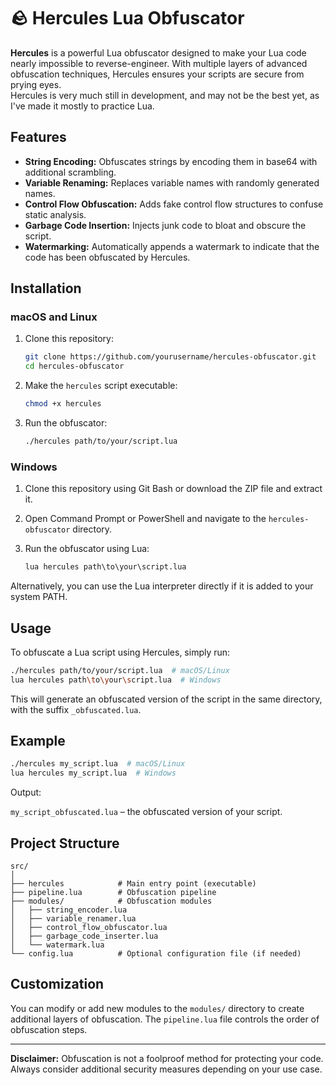 # 🪨 Hercules Lua Obfuscator

**Hercules** is a powerful Lua obfuscator designed to make your Lua code nearly impossible to reverse-engineer. With multiple layers of advanced obfuscation techniques, Hercules ensures your scripts are secure from prying eyes.
<br>
Hercules is very much still in development, and may not be the best yet, as I've made it mostly to practice Lua.

## Features

- **String Encoding:** Obfuscates strings by encoding them in base64 with additional scrambling.
- **Variable Renaming:** Replaces variable names with randomly generated names.
- **Control Flow Obfuscation:** Adds fake control flow structures to confuse static analysis.
- **Garbage Code Insertion:** Injects junk code to bloat and obscure the script.
- **Watermarking:** Automatically appends a watermark to indicate that the code has been obfuscated by Hercules.

## Installation

### macOS and Linux

1. Clone this repository:
    ```bash
    git clone https://github.com/yourusername/hercules-obfuscator.git
    cd hercules-obfuscator
    ```

2. Make the `hercules` script executable:
    ```bash
    chmod +x hercules
    ```

3. Run the obfuscator:
    ```bash
    ./hercules path/to/your/script.lua
    ```

### Windows

1. Clone this repository using Git Bash or download the ZIP file and extract it.

2. Open Command Prompt or PowerShell and navigate to the `hercules-obfuscator` directory.

3. Run the obfuscator using Lua:
    ```cmd
    lua hercules path\to\your\script.lua
    ```

Alternatively, you can use the Lua interpreter directly if it is added to your system PATH.

## Usage

To obfuscate a Lua script using Hercules, simply run:

```bash
./hercules path/to/your/script.lua  # macOS/Linux
lua hercules path\to\your\script.lua  # Windows
```

This will generate an obfuscated version of the script in the same directory, with the suffix `_obfuscated.lua`.

## Example

```bash
./hercules my_script.lua  # macOS/Linux
lua hercules my_script.lua  # Windows
```

Output:

`my_script_obfuscated.lua` – the obfuscated version of your script.

## Project Structure

```
src/
│
├── hercules            # Main entry point (executable)
├── pipeline.lua        # Obfuscation pipeline
├── modules/            # Obfuscation modules
│   ├── string_encoder.lua
│   ├── variable_renamer.lua
│   ├── control_flow_obfuscator.lua
│   ├── garbage_code_inserter.lua
│   └── watermark.lua
└── config.lua          # Optional configuration file (if needed)
```

## Customization

You can modify or add new modules to the `modules/` directory to create additional layers of obfuscation. The `pipeline.lua` file controls the order of obfuscation steps.

---

**Disclaimer:** Obfuscation is not a foolproof method for protecting your code. Always consider additional security measures depending on your use case.

